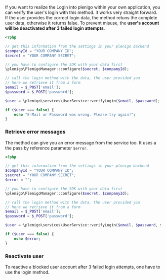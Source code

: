 If you want to realize the Login into plenigo within your own application, you can verify the user's login with this method.
It works very straight forward. If the user provides the correct login data, the method retuns the complete user data, otherwise it returns false.
To prevent misuse, the **user's account will be deactivated after 3 failed login attempts**.

```php
<?php

// get this information from the settings in your plenigo backend
$companyId = "YOUR COMPANY ID"; 
$secret = "YOUR COMPANY SECRET";

// you have to configure the SDK with your data first
\plenigo\PlenigoManager::configure($secret, $companyId);

// call the login method with the data, the user provided you
// here we retrieve it from a form
$email = $_POST['email'];
$password = $_POST['password'];

$user = \plenigo\services\UserService::verifyLogin($email, $password);

if ($user === false) {
    echo "E-Mail or Password was wrong. Please try again!";
}

```

### Retrieve error messages

The method can give you an error message from the service too. It uses a the pass by reference parameter `$error`.

```php
<?php

// get this information from the settings in your plenigo backend
$companyId = "YOUR COMPANY ID"; 
$secret = "YOUR COMPANY SECRET";
$error = "";

// you have to configure the SDK with your data first
\plenigo\PlenigoManager::configure($secret, $companyId);

// call the login method with the data, the user provided you
// here we retrieve it from a form
$email = $_POST['email'];
$password = $_POST['password'];

$user = \plenigo\services\UserService::verifyLogin($email, $password, $error);

if ($user === false) {
    echo $error;
}

```
 
### Reactivate user

To reactive a blocked user account after 3 failed login attempts, one have to use the login method.   




